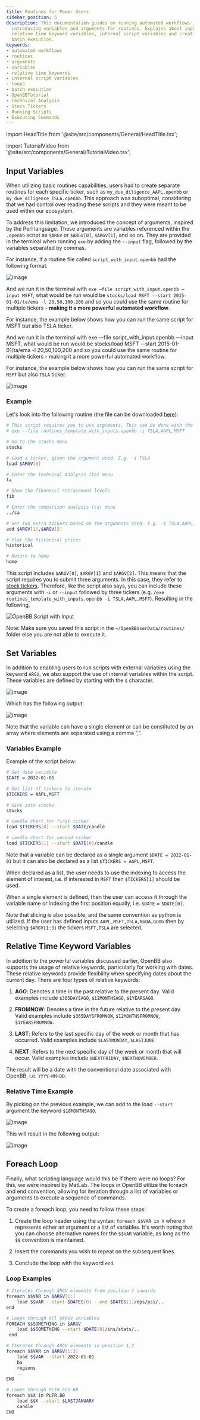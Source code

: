 ```yaml
---
title: Routines for Power Users
sidebar_position: 5
description: This documentation guides on running automated workflows in OpenBB by
  introducing variables and arguments for routines. Explains about input variables,
  relative time keyword variables, internal script variables and creating loops for
  batch execution.
keywords:
- automated workflows
- routines
- arguments
- variables
- relative time keywords
- internal script variables
- loops
- batch execution
- OpenBBTutorial
- Technical Analysis
- Stock Tickers
- Running Scripts
- Executing Commands
---
```


import HeadTitle from '@site/src/components/General/HeadTitle.tsx';

<HeadTitle title="Routines for Power Users - Routines - Usage | OpenBB Terminal Docs" />

import TutorialVideo from '@site/src/components/General/TutorialVideo.tsx';

<TutorialVideo
    youtubeLink="https://www.youtube.com/embed/zhbX5tTmyPw?si=5XzbbhgiCFsTmbDo"
    videoLegend="Short video on what power users can do with routines"
/>

## Input Variables

When utilizing basic routines capabilities, users had to create separate routines for each specific ticker, such as `my_due_diligence_AAPL.openbb` or `my_due_diligence_TSLA.openbb`. This approach was suboptimal, considering that we had control over reading these scripts and they were meant to be used within our ecosystem.

To address this limitation, we introduced the concept of arguments, inspired by the Perl language. These arguments are variables referenced within the `.openbb` script as `$ARGV` or `$ARGV[0]`, `$ARGV[1]`, and so on. They are provided in the terminal when running `exe` by adding the `--input` flag, followed by the variables separated by commas.

For instance, if a routine file called `script_with_input.openbb` had the following format:

![image](https://github.com/OpenBB-finance/OpenBB/assets/25267873/5b0f558e-ace0-423d-a3db-b6369755cffb)

And we run it in the terminal with `exe —file script_with_input.openbb —input MSFT`, what would be run would be `stocks/load MSFT --start 2015-01-01/ta/ema -l 20,50,100,200` and so you could use the same routine for multiple tickers - **making it a more powerful automated workflow**.

For instance, the example below shows how you can run the same script for MSFT but also TSLA ticker.

And we run it in the terminal with exe —file script_with_input.openbb —input MSFT, what would be run would be stocks/load MSFT --start 2015-01-01/ta/ema -l 20,50,100,200 and so you could use the same routine for multiple tickers - making it a more powerful automated workflow.

For instance, the example below shows how you can run the same script for `MSFT` but also `TSLA` ticker.

![image](https://github.com/OpenBB-finance/OpenBB/assets/25267873/8a744571-59b9-4293-bdd7-5dd6e2c8eef3)

### Example

Let's look into the following routine (the file can be downloaded [here](https://www.dropbox.com/s/usooz6y29r1xldb/routines_template_with_inputs.openbb?dl=1)):

```bash
# This script requires you to use arguments. This can be done with the following:
# exe --file routines_template_with_inputs.openbb -i TSLA,AAPL,MSFT

# Go to the stocks menu
stocks

# Load a ticker, given the argument used. E.g. -i TSLA
load $ARGV[0]

# Enter the Technical Analysis (ta) menu
ta

# Show the fibonacci retracement levels
fib

# Enter the comparison analysis (ca) menu
../ca

# Set two extra tickers based on the arguments used. E.g. -i TSLA,AAPL,MSFT
add $ARGV[1],$ARGV[2]

# Plot the historical prices
historical

# Return to home
home
```

This script includes `$ARGV[0]`, `$ARGV[1]` and `$ARGV[2]`. This means that the script requires you to submit three arguments. In this case, they refer to <a href="https://www.investopedia.com/ask/answers/12/what-is-a-stock-ticker.asp" target="_blank" rel="noreferrer noopener">stock tickers</a>. Therefore, like the script also says, you can include these arguments with `-i` or `--input` followed by three tickers (e.g. `/exe routines_template_with_inputs.openbb -i TSLA,AAPL,MSFT`). Resulting in the following,

![OpenBB Script with Input](https://user-images.githubusercontent.com/46355364/223207706-42995834-577f-4747-8185-42a016f441d9.png)

Note: Make sure you saved this script in the `~/OpenBBUserData/routines/` folder else you are not able to execute it.

## Set Variables

In addition to enabling users to run scripts with external variables using the keyword `ARGV`, we also support the use of internal variables within the script. These variables are defined by starting with the `$` character.

![image](https://github.com/OpenBB-finance/OpenBB/assets/25267873/c0cc6e1e-b87c-46f4-8c94-539408745433)

Which has the following output:

![image](https://github.com/OpenBB-finance/OpenBB/assets/25267873/77060dfc-216e-490f-af72-3d4af5642e0f)

Note that the variable can have a single element or can be constituted by an array where elements are separated using a comma “,”.

### Variables Example

Example of the script below:

```bash
# Set date variable
$DATE = 2022-01-01

# Set list of tickers to iterate
$TICKERS = AAPL,MSFT

# dive into stocks
stocks

# candle chart for first ticker
load $TICKERS[0] --start $DATE/candle

# candle chart for second ticker
load $TICKERS[1] --start $DATE[0]/candle
```

Note that a variable can be declared as a single argument `$DATE = 2022-01-01` but it can also be declared as a list `$TICKERS = AAPL,MSFT`.

When declared as a list, the user needs to use the indexing to access the element of interest, i.e. if interested in `MSFT` then `$TICKERS[1]` should be used.

When a single element is defined, then the user can access it through the variable name or indexing the first position equally, i.e. `$DATE` = `$DATE[0]`.

Note that slicing is also possible, and the same convention as python is utilized. If the user has defined inputs `AAPL,MSFT,TSLA,NVDA,GOOG` then by selecting `$ARGV[1:3]` the tickers `MSFT,TSLA` are selected.

## Relative Time Keyword Variables

In addition to the powerful variables discussed earlier, OpenBB also supports the usage of relative keywords, particularly for working with dates. These relative keywords provide flexibility when specifying dates about the current day. There are four types of relative keywords:

1. **AGO**: Denotes a time in the past relative to the present day. Valid examples include `$365DAYSAGO`, `$12MONTHSAGO`, `$1YEARSAGO`.

2. **FROMNOW**: Denotes a time in the future relative to the present day. Valid examples include `$365DAYSFROMNOW`, `$12MONTHSFROMNOW`, `$1YEARSFROMNOW`.

3. **LAST**: Refers to the last specific day of the week or month that has occurred. Valid examples include `$LASTMONDAY`, `$LASTJUNE`.

4. **NEXT**: Refers to the next specific day of the week or month that will occur. Valid examples include `$NEXTFRIDAY`, `$NEXTNOVEMBER`.

The result will be a date with the conventional date associated with OpenBB, i.e. `YYYY-MM-DD`.

### Relative Time Example

By picking on the previous example, we can add to the load `--start` argument the keyword `$18MONTHSAGO`.

![image](https://github.com/OpenBB-finance/OpenBB/assets/25267873/e0e9b4a2-3d8d-4f72-8029-55f009dc15ee)

This will result in the following output:

![image](https://github.com/OpenBB-finance/OpenBB/assets/25267873/78d6235e-15a1-47cb-a99c-19694b6af0d9)

## Foreach Loop

Finally, what scripting language would this be if there were no loops? For this, we were inspired by MatLab. The loops in OpenBB utilize the foreach and end convention, allowing for iteration through a list of variables or arguments to execute a sequence of commands.

To create a foreach loop, you need to follow these steps:

1. Create the loop header using the syntax: `foreach $$VAR in X` where `X` represents either an argument or a list of variables. It's worth noting that you can choose alternative names for the `$$VAR` variable, as long as the `$$` convention is maintained.

2. Insert the commands you wish to repeat on the subsequent lines.

3. Conclude the loop with the keyword `end`.

### Loop Examples

```bash
# Iterates through ARGV elements from position 1 onwards
foreach $$VAR in $ARGV[1:]
    load $$VAR --start $DATES[0] --end $DATES[1]/dps/psi/..
end
```

```bash
# Loops through all $ARGV variables
FOREACH $$SOMETHING in $ARGV
    load $$SOMETHING --start $DATE[0]/ins/stats/..
 end
```

```bash
# Iterates through ARGV elements in position 1,2
foreach $$VAR in $ARGV[1:3]
    load $$VAR --start 2022-01-01
    ba
    regions
    ..
END
```

```bash
# Loops through PLTR and BB
foreach $$X in PLTR,BB
    load $$X --start $LASTJANUARY
    candle
END
```
